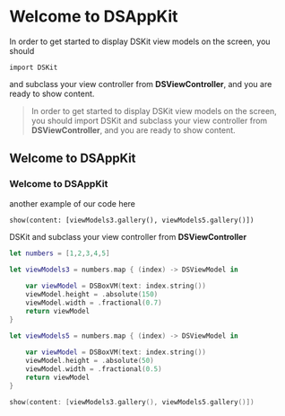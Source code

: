 # Welcome to DSAppKit

In order to get started to display DSKit view models on the screen, you should

```
import DSKit
```

 and subclass your view controller from **DSViewController**, and you are ready to show content.

> In order to get started to display DSKit view models on the screen, you should import DSKit and subclass your view controller from **DSViewController**, and you are ready to show content.

## Welcome to DSAppKit

### Welcome to DSAppKit

another example of our code here

```
show(content: [viewModels3.gallery(), viewModels5.gallery()])
```

DSKit and subclass your view controller from **DSViewController**

```swift
let numbers = [1,2,3,4,5]

let viewModels3 = numbers.map { (index) -> DSViewModel in
    
    var viewModel = DSBoxVM(text: index.string())
    viewModel.height = .absolute(150)
    viewModel.width = .fractional(0.7)
    return viewModel
}

let viewModels5 = numbers.map { (index) -> DSViewModel in
    
    var viewModel = DSBoxVM(text: index.string())
    viewModel.height = .absolute(50)
    viewModel.width = .fractional(0.5)
    return viewModel
}

show(content: [viewModels3.gallery(), viewModels5.gallery()])

```
